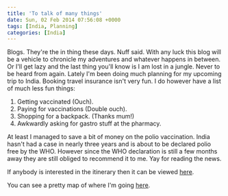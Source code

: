 ```yaml
---
title: 'To talk of many things'
date: Sun, 02 Feb 2014 07:56:08 +0000
tags: [India, Planning]
categories: [India]
---
```


Blogs. They're the in thing these days. Nuff said. With any luck this blog will be a vehicle to chronicle my adventures and whatever happens in between. Or I'll get lazy and the last thing you'll know is I am lost in a jungle. Never to be heard from again. Lately I'm been doing much planning for my upcoming trip to India. Booking travel insurance isn't very fun. I do however have a list of much less fun things:

1. Getting vaccinated (Ouch).
2. Paying for vaccinations (Double ouch).
3. Shopping for a backpack. (Thanks mum!)
4. Awkwardly asking for gastro stuff at the pharmacy.

At least I managed to save a bit of money on the polio vaccination. India hasn't had a case in nearly three years and is about to be declared polio free by the WHO. However since the WHO declaration is still a few months away they are still obliged to recommend it to me. Yay for reading the news.

If anybody is interested in the itinerary then it can be viewed [here](http://www.gadventures.com/trips/india-on-a-shoestring/AHRH/2014/itinerary/ "India on a Shoestring Itinerary").

You can see a pretty map of where I'm going [here](https://mapsengine.google.com/map/edit?mid=zGNBlw-d5_y4.kZRxfKWTc6NA "Google Maps Itinerary").
